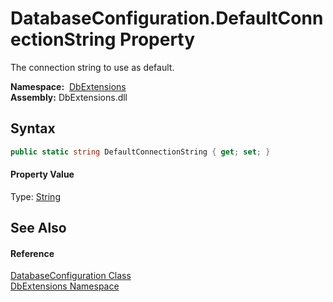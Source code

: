 DatabaseConfiguration.DefaultConnectionString Property
======================================================
The connection string to use as default.

  **Namespace:**  [DbExtensions][1]  
  **Assembly:** DbExtensions.dll

Syntax
------

```csharp
public static string DefaultConnectionString { get; set; }
```

#### Property Value
Type: [String][2]

See Also
--------

#### Reference
[DatabaseConfiguration Class][3]  
[DbExtensions Namespace][1]  

[1]: ../README.md
[2]: http://msdn.microsoft.com/en-us/library/s1wwdcbf
[3]: README.md